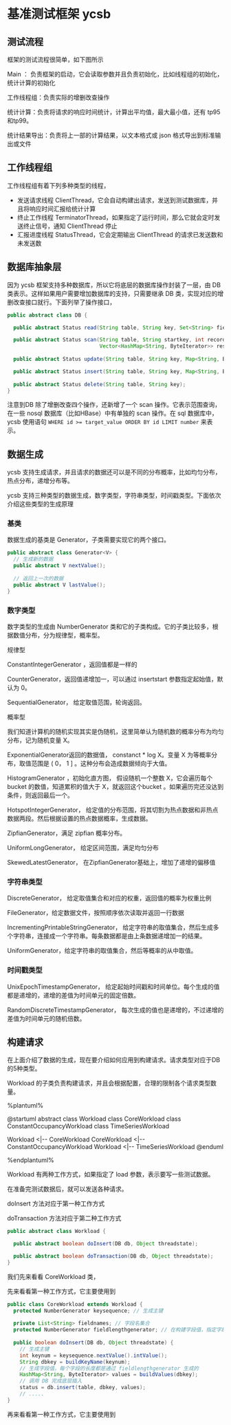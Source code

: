 # 基准测试框架 ycsb



## 测试流程

框架的测试流程很简单，如下图所示



Main ： 负责框架的启动，它会读取参数并且负责初始化，比如线程组的初始化，统计计算的初始化

工作线程组：负责实际的增删改查操作

统计计算：负责将请求的响应时间统计，计算出平均值，最大最小值，还有 tp95 和tp99。

统计结果导出：负责将上一部的计算结果，以文本格式或 json 格式导出到标准输出或文件



## 工作线程组

工作线程组有着下列多种类型的线程，

* 发送请求线程 ClientThread，它会自动构建出请求，发送到测试数据库，并且将响应时间汇报给统计计算
* 终止工作线程 TerminatorThread，如果指定了运行时间，那么它就会定时发送终止信号，通知 ClientThread 停止
* 汇报进度线程 StatusThread，它会定期输出 ClientThread 的请求已发送数和未发送数





## 数据库抽象层

因为 ycsb 框架支持多种数据库，所以它将底层的数据库操作封装了一层，由 DB 类表示。这样如果用户需要增加数据库的支持，只需要继承 DB 类，实现对应的增删改查接口就行。下面列举了操作接口，

```java
public abstract class DB {

  public abstract Status read(String table, String key, Set<String> fields, Map<String, ByteIterator> result);

  public abstract Status scan(String table, String startkey, int recordcount, Set<String> fields,
                              Vector<HashMap<String, ByteIterator>> result);
  
  public abstract Status update(String table, String key, Map<String, ByteIterator> values);

  public abstract Status insert(String table, String key, Map<String, ByteIterator> values);
    
  public abstract Status delete(String table, String key);
}
```



注意到DB 除了增删改查四个操作，还新增了一个 scan 操作。它表示范围查询，在一些 nosql 数据库（比如HBase）中有单独的 scan 操作。在 sql 数据库中，ycsb 使用语句  `WHERE id >= target_value ORDER BY id LIMIT number` 来表示。



## 数据生成

ycsb 支持生成请求，并且请求的数据还可以是不同的分布概率，比如均匀分布，热点分布，递增分布等。

ycsb 支持三种类型的数据生成，数字类型，字符串类型，时间戳类型。下面依次介绍这些类型的生成原理



### 基类

数据生成的基类是 Generator，子类需要实现它的两个接口。

```java
public abstract class Generator<V> {
  // 生成新的数据
  public abstract V nextValue();
 
  // 返回上一次的数据
  public abstract V lastValue();
}
```



### 数字类型

数字类型的生成由 NumberGenerator 类和它的子类构成。它的子类比较多，根据数值分布，分为规律型，概率型。



规律型

ConstantIntegerGenerator ，返回值都是一样的

CounterGenerator，返回值递增加一，可以通过 insertstart 参数指定起始值，默认为 0。

SequentialGenerator， 给定取值范围，轮询返回。







概率型

我们知道计算机的随机实现其实是伪随机，这里简单认为随机数的概率分布为均匀分布，记为随机变量 X。

ExponentialGenerator返回的数据值， constanct * log X。变量 X 为等概率分布，取值范围是 ( 0， 1 ] 。这种分布会造成数据倾向于大值。

HistogramGenerator ，初始化直方图， 假设随机一个整数 X，它会遍历每个 bucket 的数值，知道累积的值大于 X，就返回这个bucket 。如果遍历完还没达到条件，则返回最后一个。



HotspotIntegerGenerator， 给定值的分布范围，将其切割为热点数据和非热点数据两段。然后根据设置的热点数据概率，生成数据。



ZipfianGenerator，满足 zipfian 概率分布。

UniformLongGenerator， 给定区间范围，满足均匀分布

SkewedLatestGenerator， 在ZipfianGenerator基础上，增加了递增的偏移值





### 字符串类型

DiscreteGenerator， 给定取值集合和对应的权重，返回值的概率为权重比例

FileGenerator，给定数据文件，按照顺序依次读取并返回一行数据

IncrementingPrintableStringGenerator， 给定字符串的取值集合，然后生成多个字符串，连接成一个字符串。每条数据都是由上条数据递增加一的结果。

UniformGenerator，给定字符串的取值集合，然后等概率的从中取值。





### 时间戳类型

UnixEpochTimestampGenerator， 给定起始时间戳和时间单位。每个生成的值都是递增的，递增的差值为时间单元的固定倍数。



RandomDiscreteTimestampGenerator， 每次生成的值也是递增的，不过递增的差值为时间单元的随机倍数。







## 构建请求

在上面介绍了数据的生成，现在要介绍如何应用到构建请求。请求类型对应于DB 的5种类型。

Workload 的子类负责构建请求，并且会根据配置，合理的限制各个请求类型数量。



%plantuml%

@startuml
abstract class Workload
class CoreWorkload
class ConstantOccupancyWorkload
class TimeSeriesWorkload

Workload <|-- CoreWorkload
CoreWorkload <|-- ConstantOccupancyWorkload
Workload <|-- TimeSeriesWorkload
@enduml

%endplantuml%



Workload 有两种工作方式，如果指定了 load 参数，表示要写一些测试数据。

在准备完测试数据后，就可以发送各种请求。

doInsert 方法对应于第一种工作方式

doTransaction 方法对应于第二种工作方式

```java
public abstract class Workload {

  public abstract boolean doInsert(DB db, Object threadstate);

  public abstract boolean doTransaction(DB db, Object threadstate);
}
```



我们先来看看 CoreWorkload 类，

先来看看第一种工作方式，它主要使用到

```java
public class CoreWorkload extends Workload {
  protected NumberGenerator keysequence; // 生成主键
  
  private List<String> fieldnames; // 字段名集合
  protected NumberGenerator fieldlengthgenerator; // 在构建字段值，指定字段的数据长度
    
  public boolean doInsert(DB db, Object threadstate) {
    // 生成主键
    int keynum = keysequence.nextValue().intValue();
    String dbkey = buildKeyName(keynum);
    // 生成字段值，每个字段的长度都是通过 fieldlengthgenerator 生成的
    HashMap<String, ByteIterator> values = buildValues(dbkey);
    // 调用 DB 完成底层插入
	status = db.insert(table, dbkey, values);      
    // .....
}   
```



再来看看第一种工作方式，它主要使用到





